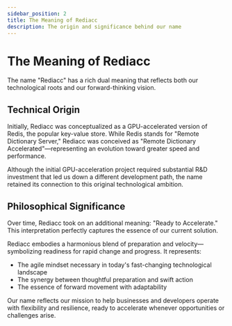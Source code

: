 ```yaml
---
sidebar_position: 2
title: The Meaning of Rediacc
description: The origin and significance behind our name
---
```


# The Meaning of Rediacc

The name "Rediacc" has a rich dual meaning that reflects both our technological roots and our forward-thinking vision.

## Technical Origin

Initially, Rediacc was conceptualized as a GPU-accelerated version of Redis, the popular key-value store. While Redis stands for "Remote Dictionary Server," Rediacc was conceived as "Remote Dictionary Accelerated"—representing an evolution toward greater speed and performance.

Although the initial GPU-acceleration project required substantial R&D investment that led us down a different development path, the name retained its connection to this original technological ambition.

## Philosophical Significance

Over time, Rediacc took on an additional meaning: "Ready to Accelerate." This interpretation perfectly captures the essence of our current solution.

Rediacc embodies a harmonious blend of preparation and velocity—symbolizing readiness for rapid change and progress. It represents:

- The agile mindset necessary in today's fast-changing technological landscape
- The synergy between thoughtful preparation and swift action
- The essence of forward movement with adaptability

Our name reflects our mission to help businesses and developers operate with flexibility and resilience, ready to accelerate whenever opportunities or challenges arise. 